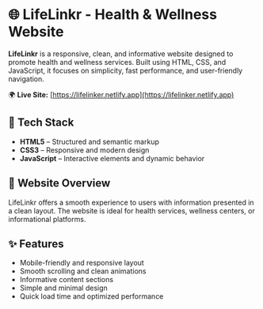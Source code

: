 # 🌐 LifeLinkr - Health & Wellness Website

**LifeLinkr** is a responsive, clean, and informative website designed to promote health and wellness services. Built using HTML, CSS, and JavaScript, it focuses on simplicity, fast performance, and user-friendly navigation.

🌍 **Live Site:** [https://lifelinker.netlify.app](https://lifelinker.netlify.app)

## 🔧 Tech Stack

- **HTML5** – Structured and semantic markup  
- **CSS3** – Responsive and modern design  
- **JavaScript** – Interactive elements and dynamic behavior  

## 📄 Website Overview

LifeLinkr offers a smooth experience to users with information presented in a clean layout. The website is ideal for health services, wellness centers, or informational platforms.

## ✨ Features

- Mobile-friendly and responsive layout  
- Smooth scrolling and clean animations  
- Informative content sections  
- Simple and minimal design  
- Quick load time and optimized performance
